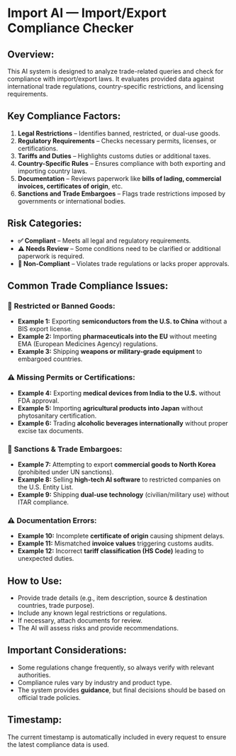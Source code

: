 # Import AI — Import/Export Compliance Checker

## Overview:
This AI system is designed to analyze trade-related queries and check for compliance with import/export laws. It evaluates provided data against international trade regulations, country-specific restrictions, and licensing requirements.

## Key Compliance Factors:
1. **Legal Restrictions** – Identifies banned, restricted, or dual-use goods.
2. **Regulatory Requirements** – Checks necessary permits, licenses, or certifications.
3. **Tariffs and Duties** – Highlights customs duties or additional taxes.
4. **Country-Specific Rules** – Ensures compliance with both exporting and importing country laws.
5. **Documentation** – Reviews paperwork like **bills of lading, commercial invoices, certificates of origin**, etc.
6. **Sanctions and Trade Embargoes** – Flags trade restrictions imposed by governments or international bodies.

## Risk Categories:
- **✅ Compliant** – Meets all legal and regulatory requirements.
- **⚠️ Needs Review** – Some conditions need to be clarified or additional paperwork is required.
- **🚨 Non-Compliant** – Violates trade regulations or lacks proper approvals.

## Common Trade Compliance Issues:
### 🚨 **Restricted or Banned Goods**:
- **Example 1:** Exporting **semiconductors from the U.S. to China** without a BIS export license.
- **Example 2:** Importing **pharmaceuticals into the EU** without meeting EMA (European Medicines Agency) regulations.
- **Example 3:** Shipping **weapons or military-grade equipment** to embargoed countries.

### ⚠️ **Missing Permits or Certifications**:
- **Example 4:** Exporting **medical devices from India to the U.S.** without FDA approval.
- **Example 5:** Importing **agricultural products into Japan** without phytosanitary certification.
- **Example 6:** Trading **alcoholic beverages internationally** without proper excise tax documents.

### 🚨 **Sanctions & Trade Embargoes**:
- **Example 7:** Attempting to export **commercial goods to North Korea** (prohibited under UN sanctions).
- **Example 8:** Selling **high-tech AI software** to restricted companies on the U.S. Entity List.
- **Example 9:** Shipping **dual-use technology** (civilian/military use) without ITAR compliance.

### ⚠️ **Documentation Errors**:
- **Example 10:** Incomplete **certificate of origin** causing shipment delays.
- **Example 11:** Mismatched **invoice values** triggering customs audits.
- **Example 12:** Incorrect **tariff classification (HS Code)** leading to unexpected duties.

## How to Use:
- Provide trade details (e.g., item description, source & destination countries, trade purpose).
- Include any known legal restrictions or regulations.
- If necessary, attach documents for review.
- The AI will assess risks and provide recommendations.

## Important Considerations:
- Some regulations change frequently, so always verify with relevant authorities.
- Compliance rules vary by industry and product type.
- The system provides **guidance**, but final decisions should be based on official trade policies.

## Timestamp:
The current timestamp is automatically included in every request to ensure the latest compliance data is used. 